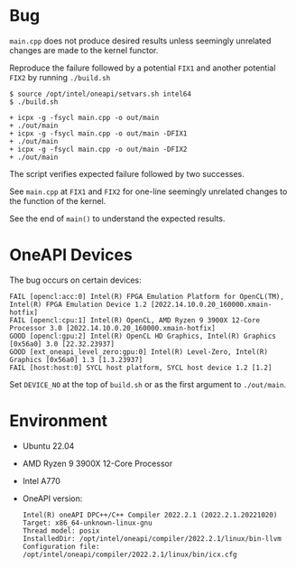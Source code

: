 # Bug

`main.cpp` does not produce desired results unless seemingly unrelated changes
are made to the kernel functor.

Reproduce the failure followed by a potential `FIX1` and another potential
`FIX2` by running `./build.sh`

    $ source /opt/intel/oneapi/setvars.sh intel64
    $ ./build.sh

    + icpx -g -fsycl main.cpp -o out/main
    + ./out/main
    + icpx -g -fsycl main.cpp -o out/main -DFIX1
    + ./out/main
    + icpx -g -fsycl main.cpp -o out/main -DFIX2
    + ./out/main

The script verifies expected failure followed by two successes.

See `main.cpp` at `FIX1` and `FIX2` for one-line seemingly unrelated changes
to the function of the kernel.

See the end of `main()` to understand the expected results.

# OneAPI Devices

The bug occurs on certain devices:

    FAIL [opencl:acc:0] Intel(R) FPGA Emulation Platform for OpenCL(TM), Intel(R) FPGA Emulation Device 1.2 [2022.14.10.0.20_160000.xmain-hotfix]
    FAIL [opencl:cpu:1] Intel(R) OpenCL, AMD Ryzen 9 3900X 12-Core Processor 3.0 [2022.14.10.0.20_160000.xmain-hotfix]
    GOOD [opencl:gpu:2] Intel(R) OpenCL HD Graphics, Intel(R) Graphics [0x56a0] 3.0 [22.32.23937]
    GOOD [ext_oneapi_level_zero:gpu:0] Intel(R) Level-Zero, Intel(R) Graphics [0x56a0] 1.3 [1.3.23937]
    FAIL [host:host:0] SYCL host platform, SYCL host device 1.2 [1.2]

Set `DEVICE_NO` at the top of `build.sh` or as the first argument to
`./out/main`.


# Environment

  - Ubuntu 22.04
  - AMD Ryzen 9 3900X 12-Core Processor
  - Intel A770
  - OneAPI version:

        Intel(R) oneAPI DPC++/C++ Compiler 2022.2.1 (2022.2.1.20221020)
        Target: x86_64-unknown-linux-gnu
        Thread model: posix
        InstalledDir: /opt/intel/oneapi/compiler/2022.2.1/linux/bin-llvm
        Configuration file: /opt/intel/oneapi/compiler/2022.2.1/linux/bin/icx.cfg
